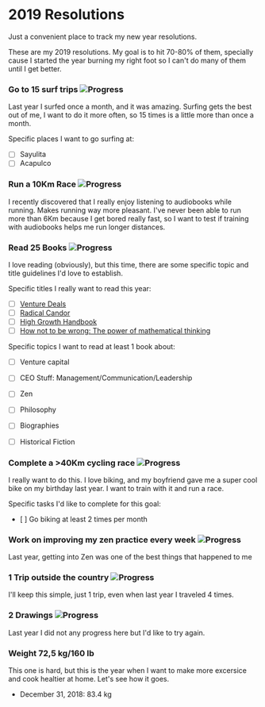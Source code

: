 # 2019 Resolutions
Just a convenient place to track my new year resolutions.

These are my 2019 resolutions. My goal is to hit 70-80% of them, specially cause I started the year burning my right foot so I can't do many of them until I get better. 

### Go to 15 surf trips ![Progress](http://progressed.io/bar/0)
Last year I surfed once a month, and it was amazing. Surfing gets the best out of me, I want to do it more often, so 15 times is a little more than once a month.   

Specific places I want to go surfing at:
- [ ] Sayulita 
- [ ] Acapulco 

### Run a 10Km Race ![Progress](http://progressed.io/bar/0)
I recently discovered that I really enjoy listening to audiobooks while running. Makes running way more pleasant. I've never been able to run more than 6Km because I get bored really fast, so I want to test if training with audiobooks helps me run longer distances. 

### Read 25 Books ![Progress](http://progressed.io/bar/0)
I love reading (obviously), but this time, there are some specific topic and title guidelines I'd love to establish. 

Specific titles I really want to read this year:
- [ ] [Venture Deals](http://www.beek.io/libros/venture-deals-be-smarter-than-your-lawyer-and-venture-capitalist-8cf84af1-9cf0-48c1-84eb-21ace95a40c2)
- [ ] [Radical Candor](https://www.beek.io/libros/radical-candor)
- [ ] [High Growth Handbook](https://www.beek.io/libros/high-growth-handbook)
- [ ] [How not to be wrong: The power of mathematical thinking](https://www.beek.io/libros/how-not-to-be-wrong-the-power-of-mathematical-thinking)   

Specific topics I want to read at least 1 book about:
- [ ] Venture capital
- [ ] CEO Stuff: Management/Communication/Leadership
- [ ] Zen
- [ ] Philosophy
- [ ] Biographies 
- [ ] Historical Fiction  


### Complete a >40Km cycling race ![Progress](http://progressed.io/bar/0)
I really want to do this. I love biking, and my boyfriend gave me a super cool bike on my birthday last year. I want to train with it and run a race.

Specific tasks I'd like to complete for this goal:
- [ ] Go biking at least 2 times per month  

### Work on improving my zen practice every week ![Progress](http://progressed.io/bar/0)
Last year, getting into Zen was one of the best things that happened to me 

### 1 Trip outside the country ![Progress](http://progressed.io/bar/0)
I'll keep this simple, just 1 trip, even when last year I traveled 4 times.

### 2 Drawings ![Progress](http://progressed.io/bar/0)
Last year I did not any progress here but I'd like to try again.

### Weight 72,5 kg/160 lb
This one is hard, but this is the year when I want to make more excersice and cook healtier at home. Let's see how it goes. 
 - December 31, 2018: 83.4 kg

[githubui]: https://github.com/gepser?tab=overview&from=2019-01-01&to=2019-12-31
